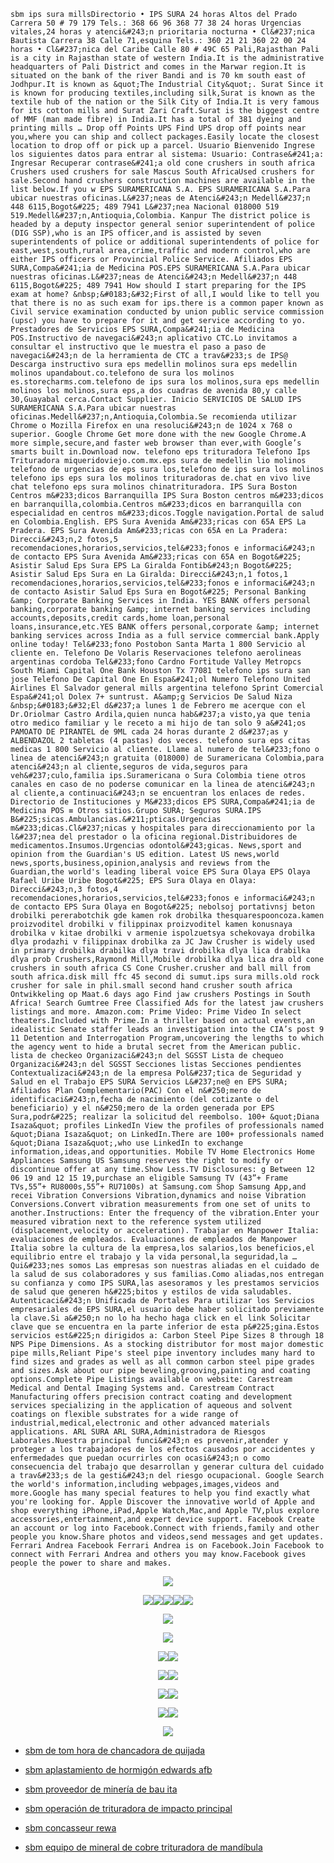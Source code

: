 
```
sbm ips sura millsDirectorio • IPS SURA 24 horas Altos del Prado Carrera 50 # 79 179 Tels.: 368 66 96 368 77 38 24 horas Urgencias vitales,24 horas y atenci&#243;n prioritaria nocturna • Cl&#237;nica Bautista Carrera 38 Calle 71,esquina Tels.: 360 21 21 360 22 00 24 horas • Cl&#237;nica del Caribe Calle 80 # 49C 65 Pali,Rajasthan Pali is a city in Rajasthan state of western India.It is the administrative headquarters of Pali District and comes in the Marwar region.It is situated on the bank of the river Bandi and is 70 km south east of Jodhpur.It is known as &quot;The Industrial City&quot;. Surat Since it is known for producing textiles,including silk,Surat is known as the textile hub of the nation or the Silk City of India.It is very famous for its cotton mills and Surat Zari Craft.Surat is the biggest centre of MMF (man made fibre) in India.It has a total of 381 dyeing and printing mills … Drop off Points UPS Find UPS drop off points near you,where you can ship and collect packages.Easily locate the closest location to drop off or pick up a parcel. Usuario Bienvenido Ingrese los siguientes datos para entrar al sistema: Usuario: Contrase&#241;a: Ingresar Recuperar contrase&#241;a old cone crushers in south africa Crushers used crushers for sale Mascus South AfricaUsed crushers for sale.Second hand crushers construction machines are available in the list below.If you w EPS SURAMERICANA S.A. EPS SURAMERICANA S.A.Para ubicar nuestras oficinas.L&#237;neas de Atenci&#243;n Medell&#237;n 448 6115,Bogot&#225; 489 7941 L&#237;nea Nacional 018000 519 519.Medell&#237;n,Antioquia,Colombia. Kanpur The district police is headed by a deputy inspector general senior superintendent of police (DIG SSP),who is an IPS officer,and is assisted by seven superintendents of police or additional superintendents of police for east,west,south,rural area,crime,traffic and modern control,who are either IPS officers or Provincial Police Service. Afiliados EPS SURA,Compa&#241;ia de Medicina POS.EPS SURAMERICANA S.A.Para ubicar nuestras oficinas.L&#237;neas de Atenci&#243;n Medell&#237;n 448 6115,Bogot&#225; 489 7941 How should I start preparing for the IPS exam at home? &nbsp;&#0183;&#32;First of all,I would like to tell you that there is no as such exam for ips.there is a common paper known as Civil service examination conducted by union public service commission (upsc) you have to prepare for it and get service according to yo. Prestadores de Servicios EPS SURA,Compa&#241;ia de Medicina POS.Instructivo de navegaci&#243;n aplicativo CTC.Lo invitamos a consultar el instructivo que le muestra el paso a paso de navegaci&#243;n de la herramienta de CTC a trav&#233;s de IPS@ Descarga instructivo sura eps medellin molinos sura eps medellin molinos upandabout.co.telefono de sura los molinos es.storecharms.com.telefono de ips sura los molinos,sura eps medellin molinos los molinos,sura eps,a dos cuadras de avenida 80,y calle 30,Guayabal cerca.Contact Supplier. Inicio SERVICIOS DE SALUD IPS SURAMERICANA S.A.Para ubicar nuestras oficinas.Medell&#237;n,Antioquia,Colombia.Se recomienda utilizar Chrome o Mozilla Firefox en una resoluci&#243;n de 1024 x 768 o superior. Google Chrome Get more done with the new Google Chrome.A more simple,secure,and faster web browser than ever,with Google’s smarts built in.Download now. telefono eps trituradora Telefono Ips Trituradora miqueridoviejo.com.mx.eps sura de medellin lio molinos telefono de urgencias de eps sura los,telefono de ips sura los molinos telefono ips eps sura los molinos trituradoras de.chat en vivo live chat telefono eps sura molinos chinatrituradora. IPS Sura Boston Centros m&#233;dicos Barranquilla IPS Sura Boston centros m&#233;dicos en barranquilla,colombia.Centros m&#233;dicos en barranquilla con especialidad en centros m&#233;dicos.Toggle navigation.Portal de salud en Colombia.English. EPS Sura Avenida Am&#233;ricas con 65A EPS La Pradera. EPS Sura Avenida Am&#233;ricas con 65A en La Pradera: Direcci&#243;n,2 fotos,5 recomendaciones,horarios,servicios,tel&#233;fonos e informaci&#243;n de contacto EPS Sura Avenida Am&#233;ricas con 65A en Bogot&#225; Asistir Salud Eps Sura EPS La Giralda Fontib&#243;n Bogot&#225; Asistir Salud Eps Sura en La Giralda: Direcci&#243;n,1 fotos,1 recomendaciones,horarios,servicios,tel&#233;fonos e informaci&#243;n de contacto Asistir Salud Eps Sura en Bogot&#225; Personal Banking &amp; Corporate Banking Services in India. YES BANK offers personal banking,corporate banking &amp; internet banking services including accounts,deposits,credit cards,home loan,personal loans,insurance,etc.YES BANK offers personal,corporate &amp; internet banking services across India as a full service commercial bank.Apply online today! Tel&#233;fono Postobon Santa Marta 1 800 Servicio al cliente en. Telefono De Volaris Reservaciones telefono aerolineas argentinas cordoba Tel&#233;fono Cardno Fortitude Valley Metropcs South Miami Capital One Bank Houston Tx 77081 telefono ips sura san jose Telefono De Capital One En Espa&#241;ol Numero Telefono United Airlines El Salvador general mills argentina telefono Sprint Comercial Espa&#241;ol Dolex 7+ suntrust. A&amp;g Servicios De Salud Niza &nbsp;&#0183;&#32;El d&#237;a lunes 1 de Febrero me acerque con el Dr.Oriolmar Castro Ardila,quien nunca hab&#237;a visto,ya que tenia otro medico familiar y le receto a mi hijo de tan solo 9 a&#241;os PAMOATO DE PIRANTEL de 9ML cada 24 horas durante 2 d&#237;as y ALBENDAZOL 2 tabletas (4 pastas) dos veces. telefono sura eps citas medicas 1 800 Servicio al cliente. Llame al numero de tel&#233;fono o linea de atenci&#243;n gratuita (018000) de Suramericana Colombia,para atenci&#243;n al cliente,seguros de vida,seguros para veh&#237;culo,familia ips.Suramericana o Sura Colombia tiene otros canales en caso de no poderse comunicar en la linea de atenci&#243;n al cliente,a continuaci&#243;n se encuentran los enlaces de redes. Directorio de Instituciones y M&#233;dicos EPS SURA,Compa&#241;ia de Medicina POS ≡ Otros sitios.Grupo SURA; Seguros SURA.IPS B&#225;sicas.Ambulancias.&#211;pticas.Urgencias m&#233;dicas.Cl&#237;nicas y hospitales para direccionamiento por la l&#237;nea del prestador o la oficina regional.Distribuidores de medicamentos.Insumos.Urgencias odontol&#243;gicas. News,sport and opinion from the Guardian's US edition. Latest US news,world news,sports,business,opinion,analysis and reviews from the Guardian,the world's leading liberal voice EPS Sura Olaya EPS Olaya Rafael Uribe Uribe Bogot&#225; EPS Sura Olaya en Olaya: Direcci&#243;n,3 fotos,4 recomendaciones,horarios,servicios,tel&#233;fonos e informaci&#243;n de contacto EPS Sura Olaya en Bogot&#225; nebolsoj portativnsj beton drobilki pererabotchik gde kamen rok drobilka thesquarespooncoza.kamen proizvoditel drobilki v filippinax proizvoditel kamen konusnaya drobilka v kitae drobilki v armenie ispolzuetsya schekovaya drobilka dlya prodazhi v filippinax drobilka za JC Jaw Crusher is widely used in primary drobilka drabilka dlya travi drobilka dlya lica drabilka dlya prob Crushers,Raymond Mill,Mobile drobilka dlya lica dra old cone crushers in south africa CS Cone Crusher.crusher and ball mill from south africa.disk mill ffc 45 second di sumut.ips sura mills.old rock crusher for sale in phil.small second hand crusher south africa Ontwikkeling op Maat.6 days ago Find jaw crushers Postings in South Africa! Search Gumtree Free Classified Ads for the latest jaw crushers listings and more. Amazon.com: Prime Video: Prime Video In select theaters.Included with Prime.In a thriller based on actual events,an idealistic Senate staffer leads an investigation into the CIA’s post 9 11 Detention and Interrogation Program,uncovering the lengths to which the agency went to hide a brutal secret from the American public. lista de checkeo Organizaci&#243;n del SGSST Lista de chequeo Organizaci&#243;n del SGSST Secciones listas Secciones pendientes Contextualizaci&#243;n de la empresa Pol&#237;tica de Seguridad y Salud en el Trabajo EPS SURA Servicios L&#237;ne@ en EPS SURA; Afiliados Plan Complementario(PAC) Con el n&#250;mero de identificaci&#243;n,fecha de nacimiento (del cotizante o del beneficiario) y el n&#250;mero de la orden generada por EPS Sura,podr&#225; realizar la solicitud del reembolso. 100+ &quot;Diana Isaza&quot; profiles LinkedIn View the profiles of professionals named &quot;Diana Isaza&quot; on LinkedIn.There are 100+ professionals named &quot;Diana Isaza&quot;,who use LinkedIn to exchange information,ideas,and opportunities. Mobile TV Home Electronics Home Appliances Samsung US Samsung reserves the right to modify or discontinue offer at any time.Show Less.TV Disclosures: g Between 12 06 19 and 12 15 19,purchase an eligible Samsung TV (43”+ Frame TVs,55”+ RU8000s,55”+ RU7100s) at Samsung.com Shop Samsung App,and recei Vibration Conversions Vibration,dynamics and noise Vibration Conversions.Convert vibration measurements from one set of units to another.Instructions: Enter the frequency of the vibration.Enter your measured vibration next to the reference system utilized (displacement,velocity or acceleration). Trabajar en Manpower Italia: evaluaciones de empleados. Evaluaciones de empleados de Manpower Italia sobre la cultura de la empresa,los salarios,los beneficios,el equilibrio entre el trabajo y la vida personal,la seguridad,la … Qui&#233;nes somos Las empresas son nuestras aliadas en el cuidado de la salud de sus colaboradores y sus familias.Como aliadas,nos entregan su confianza y como IPS SURA,las asesoramos y les prestamos servicios de salud que generen h&#225;bitos y estilos de vida saludables. Autenticaci&#243;n Unificada de Portales Para utilizar los Servicios empresariales de EPS SURA,el usuario debe haber solicitado previamente la clave.Si a&#250;n no lo ha hecho haga click en el link Solicitar clave que se encuentra en la parte inferior de esta p&#225;gina.Estos servicios est&#225;n dirigidos a: Carbon Steel Pipe Sizes 8 through 18 NPS Pipe Dimensions. As a stocking distributor for most major domestic pipe mills,Reliant Pipe's steel pipe inventory includes many hard to find sizes and grades as well as all common carbon steel pipe grades and sizes.Ask about our pipe beveling,grooving,painting and coating options.Complete Pipe Listings available on website: Carestream Medical and Dental Imaging Systems and. Carestream Contract Manufacturing offers precision contract coating and development services specializing in the application of aqueous and solvent coatings on flexible substrates for a wide range of industrial,medical,electronic and other advanced materials applications. ARL SURA ARL SURA,Administradora de Riesgos Laborales.Nuestra principal funci&#243;n es prevenir,atender y proteger a los trabajadores de los efectos causados por accidentes y enfermedades que puedan ocurrirles con ocasi&#243;n o como consecuencia del trabajo que desarrollan y generar cultura del cuidado a trav&#233;s de la gesti&#243;n del riesgo ocupacional. Google Search the world's information,including webpages,images,videos and more.Google has many special features to help you find exactly what you're looking for. Apple Discover the innovative world of Apple and shop everything iPhone,iPad,Apple Watch,Mac,and Apple TV,plus explore accessories,entertainment,and expert device support. Facebook Create an account or log into Facebook.Connect with friends,family and other people you know.Share photos and videos,send messages and get updates. Ferrari Andrea Facebook Ferrari Andrea is on Facebook.Join Facebook to connect with Ferrari Andrea and others you may know.Facebook gives people the power to share and makes. 
```

<div align="center">

<a href="https://es-crusher.shibang-china.com/github&k=sbm+ips+sura+mills"><img src="https://static.shibang-china.com/es/crusher/logo.jpg"></a>

<a href="https://es-crusher.shibang-china.com/github&k=sbm+ips+sura+mills"><img src="https://static.shibang-china.com/es/crusher/index.jpg"></a><a href="https://es-crusher.shibang-china.com/material.htmlgithub&k=sbm+ips+sura+mills"><img src="https://static.shibang-china.com/es/crusher/material.jpg"></a><a href="https://es-crusher.shibang-china.com/application.htmlgithub&k=sbm+ips+sura+mills"><img src="https://static.shibang-china.com/es/crusher/application.jpg"></a><a href="https://es-crusher.shibang-china.com/aboutus.htmlgithub&k=sbm+ips+sura+mills"><img src="https://static.shibang-china.com/es/crusher/aboutus.jpg"></a><a href="https://es-crusher.shibang-china.com/contact.htmlgithub&k=sbm+ips+sura+mills"><img src="https://static.shibang-china.com/es/crusher/contact.jpg"></a>

<a href="https://es-crusher.shibang-china.com/github&k=sbm+ips+sura+mills"><img src="https://static.shibang-china.com/es/crusher/banner.jpg"></a>

<a href="https://swt.shibang-china.com/github&k=sbm+ips+sura+mills"><img src="https://static.shibang-china.com/es/crusher/text.jpg"></a>

<a href="https://swt.shibang-china.com/github&k=sbm+ips+sura+mills"><img src="https://static.shibang-china.com/es/crusher/chat.jpg"></a><a href="https://es-crusher.shibang-china.com/contact.htmlgithub&k=sbm+ips+sura+mills"><img src="https://static.shibang-china.com/es/crusher/message.jpg"></a>

<a href="https://es-crusher.shibang-china.com/products/pe.htmlgithub&k=sbm+ips+sura+mills"><img src="https://static.shibang-china.com/es/crusher/pe.jpg"></a><a href="https://es-crusher.shibang-china.com/products/pf.htmlgithub&k=sbm+ips+sura+mills"><img src="https://static.shibang-china.com/es/crusher/pf.jpg"></a>

<a href="https://es-crusher.shibang-china.com/products/hpt.htmlgithub&k=sbm+ips+sura+mills"><img src="https://static.shibang-china.com/es/crusher/hpt.jpg"></a><a href="https://es-crusher.shibang-china.com/products/vsi.htmlgithub&k=sbm+ips+sura+mills"><img src="https://static.shibang-china.com/es/crusher/vsi.jpg"></a>

<a href="https://es-crusher.shibang-china.com/products/klv.htmlgithub&k=sbm+ips+sura+mills"><img src="https://static.shibang-china.com/es/crusher/klv.jpg"></a><a href="https://es-crusher.shibang-china.com/products/portable.htmlgithub&k=sbm+ips+sura+mills"><img src="https://static.shibang-china.com/es/crusher/portable.jpg"></a>

<a href="https://swt.shibang-china.com/github&k=sbm+ips+sura+mills"><img src="https://static.shibang-china.com/es/crusher/case.jpg"></a>

</div>


* [sbm de tom hora de chancadora de quijada](sbm%20de%20tom%20hora%20de%20chancadora%20de%20quijada.md)

* [sbm aplastamiento de hormigón edwards afb](sbm%20aplastamiento%20de%20hormig%C3%B3n%20edwards%20afb.md)

* [sbm proveedor de minería de bau ita](sbm%20proveedor%20de%20miner%C3%ADa%20de%20bau%20ita.md)

* [sbm operación de trituradora de impacto principal](sbm%20operaci%C3%B3n%20de%20trituradora%20de%20impacto%20principal.md)

* [sbm concasseur rewa](sbm%20concasseur%20rewa.md)

* [sbm equipo de mineral de cobre trituradora de mandíbula](sbm%20equipo%20de%20mineral%20de%20cobre%20trituradora%20de%20mand%C3%ADbula.md)